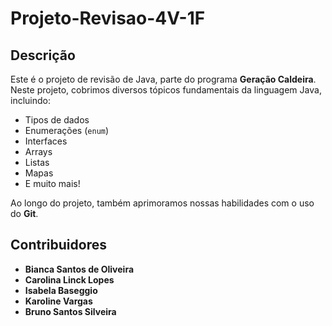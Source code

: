 # Projeto-Revisao-4V-1F
## Descrição
Este é o projeto de revisão de Java, parte do programa **Geração Caldeira**. Neste projeto, cobrimos diversos tópicos fundamentais da linguagem Java, incluindo:

- Tipos de dados
- Enumerações (`enum`)
- Interfaces
- Arrays
- Listas
- Mapas
- E muito mais!

Ao longo do projeto, também aprimoramos nossas habilidades com o uso do **Git**.

## Contribuidores
- **Bianca Santos de Oliveira**
- **Carolina Linck Lopes**
- **Isabela Baseggio**
- **Karoline Vargas**
- **Bruno Santos Silveira**
